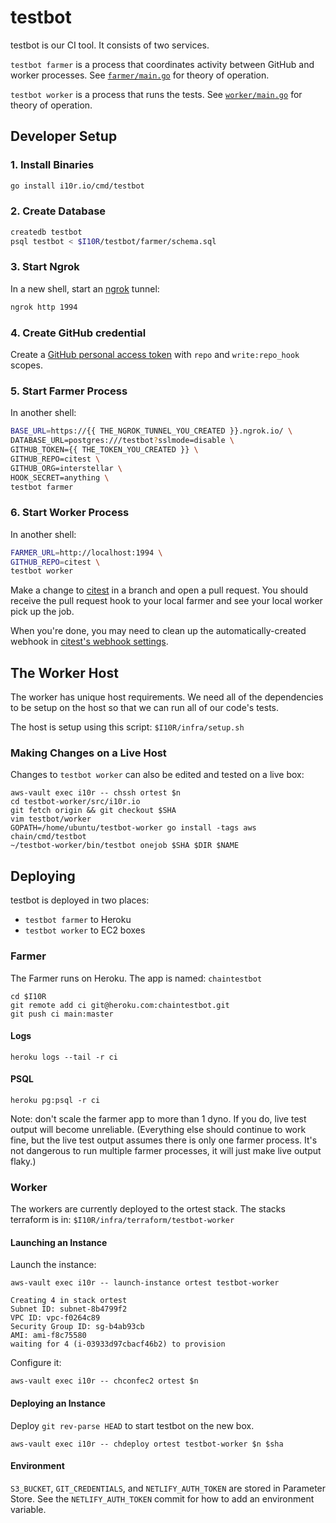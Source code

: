# testbot

testbot is our CI tool. It consists of two services.

`testbot farmer` is a process that coordinates activity between GitHub
and worker processes.
See [`farmer/main.go`](farmer/main.go) for theory of operation.

`testbot worker` is a process that runs the tests.
See [`worker/main.go`](worker/main.go) for theory of operation.

## Developer Setup

### 1. Install Binaries

```sh
go install i10r.io/cmd/testbot
```

### 2. Create Database

```sh
createdb testbot
psql testbot < $I10R/testbot/farmer/schema.sql
```

### 3. Start Ngrok

In a new shell, start an [ngrok](https://ngrok.com) tunnel:

```sh
ngrok http 1994
```

### 4. Create GitHub credential

Create a [GitHub personal access token](https://github.com/settings/tokens)
with `repo` and `write:repo_hook` scopes.

### 5. Start Farmer Process

In another shell:

```sh
BASE_URL=https://{{ THE_NGROK_TUNNEL_YOU_CREATED }}.ngrok.io/ \
DATABASE_URL=postgres:///testbot?sslmode=disable \
GITHUB_TOKEN={{ THE_TOKEN_YOU_CREATED }} \
GITHUB_REPO=citest \
GITHUB_ORG=interstellar \
HOOK_SECRET=anything \
testbot farmer
```

### 6. Start Worker Process

In another shell:

```sh
FARMER_URL=http://localhost:1994 \
GITHUB_REPO=citest \
testbot worker
```

Make a change to [citest](https://github.com/interstellar/citest) in a branch and
open a pull request. You should receive the pull request hook to your local
farmer and see your local worker pick up the job.

When you're done, you may need to clean up the automatically-created webhook
in [citest's webhook settings](https://github.com/interstellar/citest/settings/hooks).

## The Worker Host

The worker has unique host requirements. We need all of the dependencies
to be setup on the host so that we can run all of our code's tests.

The host is setup using this script: `$I10R/infra/setup.sh`

### Making Changes on a Live Host

Changes to `testbot worker` can also be edited and tested on a live box:

```
aws-vault exec i10r -- chssh ortest $n
cd testbot-worker/src/i10r.io
git fetch origin && git checkout $SHA
vim testbot/worker
GOPATH=/home/ubuntu/testbot-worker go install -tags aws chain/cmd/testbot
~/testbot-worker/bin/testbot onejob $SHA $DIR $NAME
```

## Deploying

testbot is deployed in two places:

* `testbot farmer` to Heroku
* `testbot worker` to EC2 boxes

### Farmer

The Farmer runs on Heroku. The app is named: `chaintestbot`

```
cd $I10R
git remote add ci git@heroku.com:chaintestbot.git
git push ci main:master
```

#### Logs

```
heroku logs --tail -r ci
```

#### PSQL

```
heroku pg:psql -r ci
```

Note: don't scale the farmer app to more than 1 dyno.
If you do, live test output will become unreliable.
(Everything else should continue to work fine, but
the live test output assumes there is only one farmer
process. It's not dangerous to run multiple farmer
processes, it will just make live output flaky.)

### Worker

The workers are currently deployed to the ortest stack.
The stacks terraform is in: `$I10R/infra/terraform/testbot-worker`

#### Launching an Instance

Launch the instance:

```
aws-vault exec i10r -- launch-instance ortest testbot-worker

Creating 4 in stack ortest
Subnet ID: subnet-8b4799f2
VPC ID: vpc-f0264c89
Security Group ID: sg-b4ab93cb
AMI: ami-f8c75580
waiting for 4 (i-03933d97cbacf46b2) to provision
```

Configure it:

```
aws-vault exec i10r -- chconfec2 ortest $n
```

#### Deploying an Instance

Deploy `git rev-parse HEAD` to start testbot on the new box.

```
aws-vault exec i10r -- chdeploy ortest testbot-worker $n $sha
```

#### Environment

`S3_BUCKET`, `GIT_CREDENTIALS`, and `NETLIFY_AUTH_TOKEN`
are stored in Parameter Store.
See the `NETLIFY_AUTH_TOKEN` commit for how to add an environment variable.

